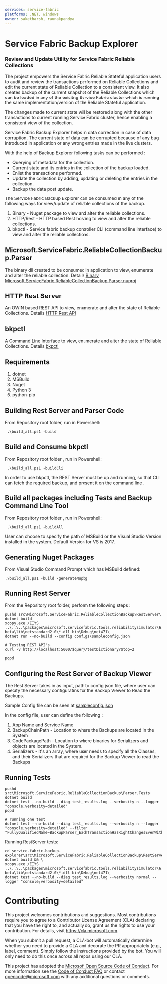 ```yaml
---
services: service-fabric
platforms: .NET, windows
owner: saketharsh, raunakpandya
---
```



# Service Fabric Backup Explorer 

### Review and Update Utility for Service Fabric Reliable Collections

The project empowers the Service Fabric Reliable Stateful application users to audit and review the transactions performed on Reliable Collections and edit the current state of Reliable Collection to a consistent view.
It also creates backup of the current snapshot of the Reliable Collections which can be loaded in any of the exisitng Service Fabric cluster which is running the same implementation/version of the Reliable Stateful application.

The changes made to current state will be restored along with the other transactions to current running Service Fabric cluster, hence enabling a consistent view of the collection.

Service Fabric Backup Explorer helps in data correction in case of data corruption. The current state of data can be corrupted because of any bug introduced in application or any wrong entries made in the live clusters.

With the help of Backup Explorer following tasks can be performed :
 
* Querying of metadata for the collection.  
* Current state and its entries in the collection of the backup loaded.
* Enlist the transactions performed.
* Update the collection by adding, updating or deleting the entries in the collection. 
* Backup the data post update.
 
The Service Fabric Backup Explorer can be consumed in any of the following ways for view/update of reliable collections of the backup.

1. Binary -         Nuget package to view and alter the reliable collections.
2. HTTP/Rest   -    HTTP based  Rest hosting to view and alter the reliable collections.
3. bkpctl -         Service fabric backup controller CLI (command line interface) to view and alter the reliable collections. 

## Microsoft.ServiceFabric.ReliableCollectionBackup.Parser 
The binary dll created to be consumed in application to view, enumerate and alter the reliable collection.
Details [ Binary Microsoft.ServiceFabric.ReliableCollectionBackup.Parser.nuproj ](docs/Microsoft.ServiceFabric.ReliableCollectionBackup.Parser)

## HTTP Rest Server
An OWIN based REST API to view, enumerate and alter the state of Reliable Collections.
Details [ HTTP Rest API ](docs/rest)

## bkpctl
A Command Line  Interface to view, enumerate and alter the state of Reliable Collections.
Details [ bkpctl ](docs/bkpctl)


## Requirements
1. dotnet
2. MSBuild
3. Nuget
4. Python 3
5. python-pip


## Building Rest Server and Parser Code 
From Repository root folder, run in Powershell:
```
 .\build_all.ps1 -build
```

## Build and Consume bkpctl
From Repository root folder , run in Powershell:
```
 .\build_all.ps1 -buildCli
```
In order to use bkpctl, the REST Server must be up and running, so that CLI can fetch the required backup, and present it on the command line . 


## Build all packages including Tests and Backup Command Line Tool
From Repository root folder , run in Powershell:
```
 .\build_all.ps1 -buildAll
```
User can choose to specify the path of MSBuild or the Visual Studio Version installed in the system. Default Version for VS is 2017.

## Generating Nuget Packages
From Visual Studio Command Prompt which has MSBuild defined:
```
.\build_all.ps1 -build -generateNupkg
```

## Running Rest Server
From the Repository root folder, perform the following steps :
```
pushd src\Microsoft.ServiceFabric.ReliableCollectionBackup\RestServer\
dotnet build
xcopy.exe /EIYS ..\..\..\packages\microsoft.servicefabric.tools.reliabilitysimulator\6.5.659-beta\lib\netstandard2.0\*.dll bin\Debug\net471\
dotnet run --no-build --config configs\sampleconfig.json

# Testing REST API's
curl -v http://localhost:5000/$query/testDictionary?$top=2

popd
```
## Configuring the Rest Server of Backup Viewer 
The Rest Server takes in as input, path to config json file, where user can specify the necessary configuratins for the Backup Viewer to Read the Backups. 

Sample Config file can be seen at [ sampleconfig.json](src/Microsoft.ServiceFabric.ReliableCollectionBackup/RestServer/configs/sampleconfig.json)

In the config file, user can define the following : 
1. App Name and Service Name 
2. BackupChainPath  - Location to where the Backups are located in the System 
3. CodePackagePath - Location to where binaries for Serializers and objects are located in the System. 
4. Serializers - It's an array, where user needs to specify all the Classes, and their Serializers that are required for the Backup Viewer to read the Backups 

## Running Tests
```
pushd src\Microsoft.ServiceFabric.ReliableCollectionBackup\Parser.Tests
dotnet build
dotnet test --no-build --diag test_results.log --verbosity n --logger "console;verbosity=detailed"
popd

# running one test
dotnet test --no-build --diag test_results.log --verbosity n --logger "console;verbosity=detailed" --filter "FullyQualifiedName~BackupParser_EachTransactionHasRightChangesEvenWithBlockingTransactionAppliedEvents"
```

Running RestServer tests:
```
cd service-fabric-backup-explorer\src\Microsoft.ServiceFabric.ReliableCollectionBackup\RestServer.Tests
dotnet build && \
xcopy.exe /EIYS ..\..\..\packages\microsoft.servicefabric.tools.reliabilitysimulator\6.5.659-beta\lib\netstandard2.0\*.dll bin\Debug\net471\
dotnet test --no-build --diag test_results.log --verbosity normal --logger "console;verbosity=detailed"
```
# Contributing

This project welcomes contributions and suggestions.  Most contributions require you to agree to a
Contributor License Agreement (CLA) declaring that you have the right to, and actually do, grant us
the rights to use your contribution. For details, visit https://cla.microsoft.com.

When you submit a pull request, a CLA-bot will automatically determine whether you need to provide
a CLA and decorate the PR appropriately (e.g., label, comment). Simply follow the instructions
provided by the bot. You will only need to do this once across all repos using our CLA.

This project has adopted the [Microsoft Open Source Code of Conduct](https://opensource.microsoft.com/codeofconduct/).
For more information see the [Code of Conduct FAQ](https://opensource.microsoft.com/codeofconduct/faq/) or
contact [opencode@microsoft.com](mailto:opencode@microsoft.com) with any additional questions or comments.